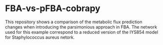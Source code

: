 # FBA-vs-pFBA-cobrapy

This repository shows a comparison of the metabolic flux prediction changes when introducing the parsimonious approach in FBA. The network used for this example correspond to a reduced version of the IYS854 model for Staphylococcus aureus netork. 
